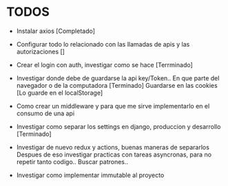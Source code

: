 # TODOS

* Instalar axios [Completado]
* Configurar todo lo relacionado con las llamadas de apis y las autorizaciones []
* Crear el login con auth, investigar como se hace [Terrminado]
* Investigar donde debe de guardarse la api key/Token.. En que parte del navegador o de la computadora [Terminado]
  Guardarse en las cookies [Lo guarde en el localStorage]

* Como crear un middleware y para que me sirve implementarlo en el consumo de una api

* Investigar como separar los settings en django, produccion y desarrollo [Terminado]

* Investigar de nuevo redux y actions, buenas maneras de separarlos
	Despues de eso investigar practicas con tareas asyncronas, para no repetir tanto codigo.. Buscar patrones..
	
* Investigar como implementar immutable al proyecto
